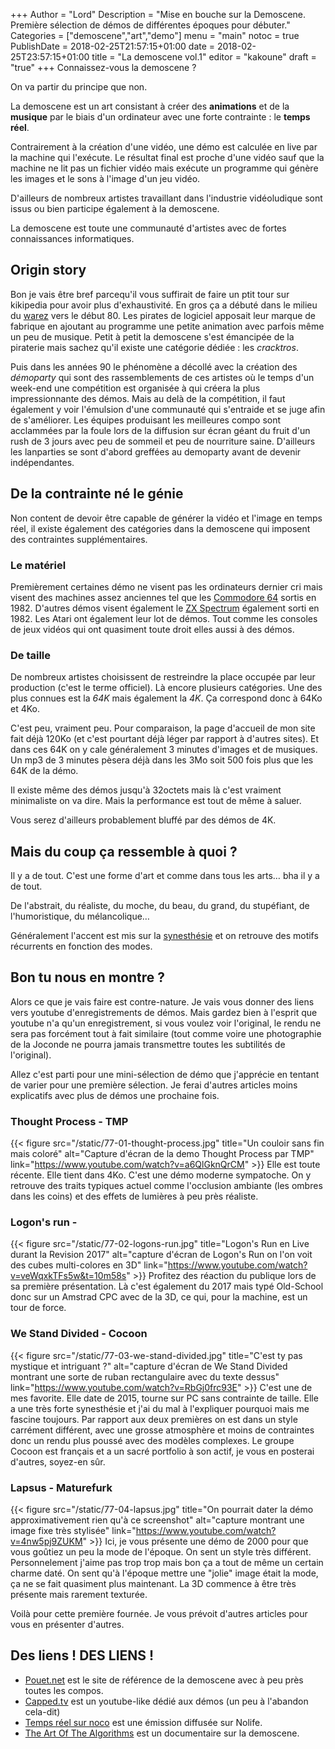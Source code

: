 +++
Author = "Lord"
Description = "Mise en bouche sur la Demoscene. Première sélection de démos de différentes époques pour débuter."
Categories = ["demoscene","art","demo"]
menu = "main"
notoc = true
PublishDate = 2018-02-25T21:57:15+01:00
date = 2018-02-25T23:57:15+01:00
title = "La demoscene vol.1"
editor = "kakoune"
draft = "true"
+++
Connaissez-vous la demoscene ?

On va partir du principe que non.

La demoscene est un art consistant à créer des **animations** et de la **musique** par le biais d'un ordinateur avec une forte contrainte : le **temps réel**.

Contrairement à la création d'une vidéo, une démo est calculée en live par la machine qui l'exécute.
Le résultat final est proche d'une vidéo sauf que la machine ne lit pas un fichier vidéo mais exécute un programme qui génère les images et le sons à l'image d'un jeu vidéo.

D'ailleurs de nombreux artistes travaillant dans l'industrie vidéoludique sont issus ou bien participe également à la demoscene.

La demoscene est toute une communauté d'artistes avec de fortes connaissances informatiques.

## Origin story
Bon je vais être bref parcequ'il vous suffirait de faire un ptit tour sur kikipedia pour avoir plus d'exhaustivité.
En gros ça a débuté dans le milieu du [warez](https://fr.wikipedia.org/wiki/Warez) vers le début 80.
Les pirates de logiciel apposait leur marque de fabrique en ajoutant au programme une petite animation avec parfois même un peu de musique.
Petit à petit la demoscene s'est émancipée de la piraterie mais sachez qu'il existe une catégorie dédiée : les *cracktros*.

Puis dans les années 90 le phénomène a décollé avec la création des *démoparty* qui sont des rassemblements de ces artistes où le temps d'un week-end une compétition est organisée à qui créera la plus impressionnante des démos.
Mais au delà de la compétition, il faut également y voir l'émulsion d'une communauté qui s'entraide et se juge afin de s'améliorer.
Les équipes produisant les meilleures compo sont acclammées par la foule lors de la diffusion sur écran géant du fruit d'un rush de 3 jours avec peu de sommeil et peu de nourriture saine.
D'ailleurs les lanparties se sont d'abord greffées au demoparty avant de devenir indépendantes.

## De la contrainte né le génie

Non content de devoir être capable de générer la vidéo et l'image en temps réel, il existe également des catégories dans la demoscene qui imposent des contraintes supplémentaires.

### Le matériel

Premièrement certaines démo ne visent pas les ordinateurs dernier cri mais visent des machines assez anciennes tel que les [Commodore 64](https://fr.wikipedia.org/wiki/Commodore_64) sortis en 1982.
D'autres démos visent également le [ZX Spectrum](https://fr.wikipedia.org/wiki/ZX_Spectrum) également sorti en 1982.
Les Atari ont également leur lot de démos.
Tout comme les consoles de jeux vidéos qui ont quasiment toute droit elles aussi à des démos.

### De taille

De nombreux artistes choisissent de restreindre la place occupée par leur production (c'est le terme officiel).
Là encore plusieurs catégories.
Une des plus connues est la *64K* mais également la *4K*.
Ça correspond donc à 64Ko et 4Ko.

C'est peu, vraiment peu.
Pour comparaison, la page d'accueil de mon site fait déjà 120Ko (et c'est pourtant déjà léger par rapport à d'autres sites).
Et dans ces 64K on y cale généralement 3 minutes d'images et de musiques.
Un mp3 de 3 minutes pèsera déjà dans les 3Mo soit 500 fois plus que les 64K de la démo.

Il existe même des démos jusqu'à 32octets mais là c'est vraiment minimaliste on va dire.
Mais la performance est tout de même à saluer.

Vous serez d'ailleurs probablement bluffé par des démos de 4K.

## Mais du coup ça ressemble à quoi ?

Il y a de tout.
C'est une forme d'art et comme dans tous les arts… bha il y a de tout.

De l'abstrait, du réaliste, du moche, du beau, du grand, du stupéfiant, de l'humoristique, du mélancolique…

Généralement l'accent est mis sur la [synesthésie](https://fr.wikipedia.org/wiki/Synesth%C3%A9sie) et on retrouve des motifs récurrents en fonction des modes.

## Bon tu nous en montre ?
Alors ce que je vais faire est contre-nature.
Je vais vous donner des liens vers youtube d'enregistrements de démos.
Mais gardez bien à l'esprit que youtube n'a qu'un enregistrement, si vous voulez voir l'original, le rendu ne sera pas forcément tout à fait similaire (tout comme voire une photographie de la Joconde ne pourra jamais transmettre toutes les subtilités de l'original).

Allez c'est parti pour une mini-sélection de démo que j'apprécie en tentant de varier pour une première sélection.
Je ferai d'autres articles moins explicatifs avec plus de démos une prochaine fois.

### Thought Process - TMP
{{< figure src="/static/77-01-thought-process.jpg" title="Un couloir sans fin mais coloré" alt="Capture d'écran de la demo Thought Process par TMP" link="https://www.youtube.com/watch?v=a6QlGknQrCM" >}}
Elle est toute récente. Elle tient dans 4Ko. C'est une démo moderne sympatoche.
On y retrouve des traits typiques actuel comme l'occlusion ambiante (les ombres dans les coins) et des effets de lumières à peu près réaliste.
### Logon's run - 
{{< figure src="/static/77-02-logons-run.jpg" title="Logon's Run en Live durant la Revision 2017" alt="capture d'écran de Logon's Run on l'on voit des cubes multi-colores en 3D" link="https://www.youtube.com/watch?v=veWqxkTFs5w&t=10m58s" >}}
Profitez des réaction du publique lors de sa première présentation.
Là c'est également du 2017 mais typé Old-School donc sur un Amstrad CPC avec de la 3D, ce qui, pour la machine, est un tour de force.
### We Stand Divided - Cocoon
{{< figure src="/static/77-03-we-stand-divided.jpg" title="C'est ty pas mystique et intriguant ?" alt="capture d'écran de We Stand Divided montrant une sorte de ruban rectangulaire avec du texte dessus" link="https://www.youtube.com/watch?v=RbGj0frc93E" >}}
C'est une de mes favorite.
Elle date de 2015, tourne sur PC sans contrainte de taille. Elle a une très forte synesthésie et j'ai du mal à l'expliquer pourquoi mais me fascine toujours.
Par rapport aux deux premières on est dans un style carrément différent, avec une grosse atmosphère et moins de contraintes donc un rendu plus poussé avec des modèles complexes.
Le groupe Cocoon est français et a un sacré portfolio à son actif, je vous en posterai d'autres, soyez-en sûr.
### Lapsus - Maturefurk
{{< figure src="/static/77-04-lapsus.jpg" title="On pourrait dater la démo approximativement rien qu'à ce screenshot" alt="capture montrant une image fixe très stylisée" link="https://www.youtube.com/watch?v=4nw5pj9ZUKM" >}}
Ici, je vous présente une démo de 2000 pour que vous goûtiez un peu la mode de l'époque.
On sent un style très différent.
Personnelement j'aime pas trop trop mais bon ça a tout de même un certain charme daté.
On sent qu'à l'époque mettre une "jolie" image était la mode, ça ne se fait quasiment plus maintenant.
La 3D commence à être très présente mais rarement texturée.


Voilà pour cette première fournée.
Je vous prévoit d'autres articles pour vous en présenter d'autres.

## Des liens ! DES LIENS !

  - [Pouet.net](http://www.pouet.net/) est le site de référence de la demoscene avec à peu près toutes les compos.
  - [Capped.tv](http://capped.tv/) est un youtube-like dédié aux démos (un peu à l'abandon cela-dit)
  - [Temps réel sur noco](https://noco.tv/famille/7/nolife/temps-reel) est une émission diffusée sur Nolife.
  - [The Art Of The Algorithms](https://www.youtube.com/watch?v=5MexnBunH_g) est un documentaire sur la demoscene.
